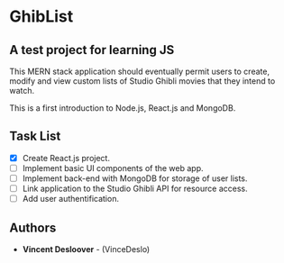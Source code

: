 # GhibList 
## A test project for learning JS

This MERN stack application should eventually permit users to create, modify
and view custom lists of Studio Ghibli movies that they intend to watch.

This is a first introduction to Node.js, React.js and MongoDB.

## Task List
- [x] Create React.js project.
- [ ] Implement basic UI components of the web app.
- [ ] Implement back-end with MongoDB for storage of user lists.
- [ ] Link application to the Studio Ghibli API for resource access.
- [ ] Add user authentification.

## Authors

* **Vincent Desloover** - (VinceDeslo)
